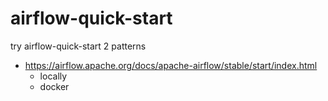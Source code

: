 # airflow-quick-start
try airflow-quick-start 2 patterns
- https://airflow.apache.org/docs/apache-airflow/stable/start/index.html
  - locally
  - docker
